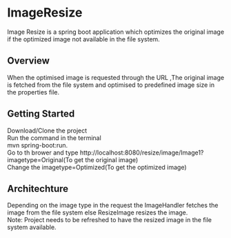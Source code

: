 # ImageResize
Image Resize is a spring boot application which optimizes the original image if the optimized image not available in the file system.
## Overview
When the optimised image is requested through the URL ,The original image is fetched from the file system and optimised to predefined image size in the properties file.
## Getting Started
Download/Clone the project  
Run the command in the terminal   
mvn spring-boot:run.  
Go to th brower and type http://localhost:8080/resize/image/Image1?imagetype=Original(To get the original image)  
Change the imagetype=Optimized(To get the optimized image)
## Architechture
Depending on the image type in the request the ImageHandler fetches the image from the file system else ResizeImage resizes 
the image.  
Note: Project needs to be refreshed to have the resized image in the file system available.
